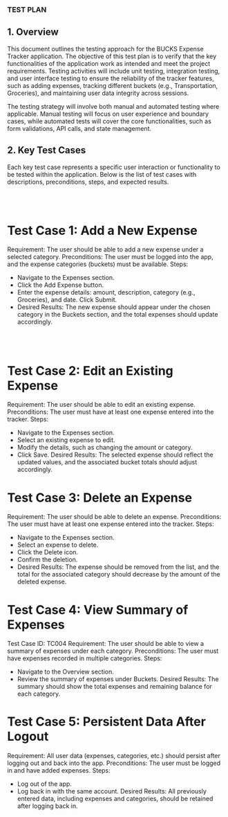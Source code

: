 ### TEST PLAN


## 1. Overview
This document outlines the testing approach for the BUCKS Expense Tracker application. The objective of this test plan is to verify that the key functionalities of the application work as intended and meet the project requirements. Testing activities will include unit testing, integration testing, and user interface testing to ensure the reliability of the tracker features, such as adding expenses, tracking different buckets (e.g., Transportation, Groceries), and maintaining user data integrity across sessions.

The testing strategy will involve both manual and automated testing where applicable. Manual testing will focus on user experience and boundary cases, while automated tests will cover the core functionalities, such as form validations, API calls, and state management.

## 2. Key Test Cases
Each key test case represents a specific user interaction or functionality to be tested within the application. Below is the list of test cases with descriptions, preconditions, steps, and expected results.


<br><br>


# Test Case 1: Add a New Expense
Requirement: The user should be able to add a new expense under a selected category.
Preconditions: The user must be logged into the app, and the expense categories (buckets) must be available.
Steps:
- Navigate to the Expenses section.
- Click the Add Expense button.
- Enter the expense details: amount, description, category (e.g., Groceries), and date.
Click Submit.
- Desired Results: The new expense should appear under the chosen category in the Buckets section, and the total expenses should update accordingly.


<br><br>

# Test Case 2: Edit an Existing Expense
Requirement: The user should be able to edit an existing expense.
Preconditions: The user must have at least one expense entered into the tracker.
Steps:
- Navigate to the Expenses section.
- Select an existing expense to edit.
- Modify the details, such as changing the amount or category.
- Click Save.
Desired Results: The selected expense should reflect the updated values, and the associated bucket totals should adjust accordingly.



# Test Case 3: Delete an Expense
Requirement: The user should be able to delete an expense.
Preconditions: The user must have at least one expense entered into the tracker.
Steps:
- Navigate to the Expenses section.
- Select an expense to delete.
- Click the Delete icon.
- Confirm the deletion.
- Desired Results: The expense should be removed from the list, and the total for the associated category should decrease by the amount of the deleted expense.



# Test Case 4: View Summary of Expenses
Test Case ID: TC004
Requirement: The user should be able to view a summary of expenses under each category.
Preconditions: The user must have expenses recorded in multiple categories.
Steps:
- Navigate to the Overview section.
- Review the summary of expenses under Buckets.
Desired Results: The summary should show the total expenses and remaining balance for each category.



# Test Case 5: Persistent Data After Logout
Requirement: All user data (expenses, categories, etc.) should persist after logging out and back into the app.
Preconditions: The user must be logged in and have added expenses.
Steps:
- Log out of the app.
- Log back in with the same account.
Desired Results: All previously entered data, including expenses and categories, should be retained after logging back in.
